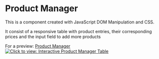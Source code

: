 <h1>Product Manager</h1>

<p>This is a component created with JavaScript DOM Manipulation and CSS.</p> 
<p>It consist of a responsive table with product entries, their corresponding prices and the input field to add more products</p>

For a preview: <a href="https://ewwan.github.io/product_manager/" title="Click to enter the Web Page" target="_blank">Product Manager</a>
<a href="https://ewwan.github.io/product_manager/" title="Click to enter the Web Page" target="_blank"><img src="https://i.imgur.com/lylHDXE.png" title="Click to view: Interactive Product Manager Table" /></a>
